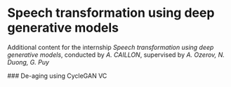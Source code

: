 # Speech transformation using deep generative models

Additional content for the internship *Speech transformation using deep generative models*, conducted by *A. CAILLON*, supervised by *A. Ozerov, N. Duong, G. Puy*

### De-aging using CycleGAN VC

<audio src="test.wav">

### De-aging using Vector-Quantised Variational Auto-Encoder

<audio src="test.wav">
